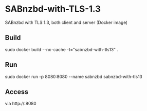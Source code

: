 # SABnzbd-with-TLS-1.3
SABnzbd with TLS 1.3, both client and server (Docker image)

## Build

sudo docker build --no-cache -t="sabnzbd-with-tls13" .

## Run

sudo docker run -p 8080:8080 --name sabnzbd sabnzbd-with-tls13

## Access

via http://<IP-address>:8080
